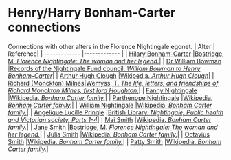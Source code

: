 # Henry/Harry Bonham-Carter connections
Connections with other alters in the Florence Nightingale egonet.
| Alter  | Reference|
| ------------- |------------- |
| [Hilary Bonham-Carter](https://github.com/altealo/FNTest/blob/master/AltersReferences/HilaryBonhamCarter.md)  |[Bostridge, M. *Florence Nightingale: The woman and her legend.*](https://books.google.co.uk/books?id=OsCiBgAAQBAJ&lpg=PR334&pg=PP1#v=onepage&q&f=false)|
| [Dr William Bowman](https://github.com/altealo/FNTest/blob/master/AltersReferences/WilliamBowman.md)  |[Records of the Nightingale Fund council. *William Bowman to Henry Bonham-Carter*](https://discovery.nationalarchives.gov.uk/details/r/499a45ca-e622-4c1a-914b-efd20f0a2609)|
| [Arthur Hugh Clough](https://github.com/altealo/FNTest/blob/master/AltersReferences/ArthurHughClough.md)  |[Wikipedia. *Arthur Hugh Clough*](https://en.wikipedia.org/wiki/Arthur_Hugh_Clough)|
| [Richard (Monckton) Milnes](https://github.com/altealo/FNTest/blob/master/AltersReferences/RichardMilnes.md)|[Wemyss, T. *The life, letters, and friendships of Richard Monckton Milnes, first lord Houghton.*](https://archive.org/details/lifelettersandf09reidgoog/page/n264)|
| [Fanny Nightingale](https://github.com/altealo/FNTest/blob/master/AltersReferences/FannyNightingale.md)  |[Wikipedia. *Bonham Carter family.*](https://en.wikipedia.org/wiki/Bonham_Carter_family)|
| [Parthenope Nightingale](https://github.com/altealo/FNTest/blob/master/AltersReferences/ParthenopeNightingale.md)  |[Wikipedia. *Bonham Carter family.*](https://en.wikipedia.org/wiki/Bonham_Carter_family)|
| [William Nightingale](https://github.com/altealo/FNTest/blob/master/AltersReferences/WilliamNightingale.md)  |[Wikipedia. *Bonham Carter family.*](https://en.wikipedia.org/wiki/Bonham_Carter_family)|
| [Angelique Lucille Pringle](https://github.com/altealo/FNTest/blob/master/AltersReferences/AngeliqueLucillePringle.md)  |[British Library. *Nightingale, Public health and Victorian society, Parts 1-4*](http://www.ampltd.co.uk/digital_guides/nightingale_parts_1_to_4/documents/Nightingale1-4.pdf)|
| [Mai Smith](https://github.com/altealo/FNTest/blob/master/AltersReferences/MaiSmith.md)  |[Wikipedia. *Bonham Carter family.*](https://en.wikipedia.org/wiki/Bonham_Carter_family)|
| [Jane Smith](https://github.com/altealo/FNTest/blob/master/AltersReferences/JaneSmith.md)   |[Bostridge, M. *Florence Nightingale: The woman and her legend.*](https://books.google.co.uk/books?id=OsCiBgAAQBAJ&lpg=PR334&pg=PP1#v=onepage&q&f=false)|
| [Julia Smith](https://github.com/altealo/FNTest/blob/master/AltersReferences/JuliaSmith.md)  |[Wikipedia. *Bonham Carter family.*](https://en.wikipedia.org/wiki/Bonham_Carter_family)|
| [Octavius Smith](https://github.com/altealo/FNTest/blob/master/AltersReferences/OctaviusSmith.md)  |[Wikipedia. *Bonham Carter family.*](https://en.wikipedia.org/wiki/Bonham_Carter_family)|
| [Patty Smith](https://github.com/altealo/FNTest/blob/master/AltersReferences/PattySmith.md)  |[Wikipedia. *Bonham Carter family.*](https://en.wikipedia.org/wiki/Bonham_Carter_family)|

